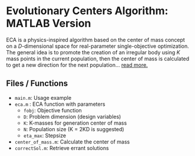 # Evolutionary Centers Algorithm: MATLAB Version

ECA is a physics-inspired algorithm based on the center of mass concept on 
a $D$-dimensional space for real-parameter single-objective optimization. The 
general idea is to promote the creation of an irregular body using $K$ mass points
in the current population, then the center of mass is calculated to get a new direction 
for the next population... [read more.](https://www.dropbox.com/s/kqc22ki2edjtt0y/ECA-optimization.pdf)

## Files / Functions

* `main.m`: Usage example
* `eca.m` : ECA function with parameters
	* `fobj`: Objective function
	* `D`: Problem dimension (design variables)
	* `K`: K-masses for generation center of mass
	* `N`: Population size (K = 2KD is suggested)
	* `eta_max`: Stepsize
* `center_of_mass.m`: Calculate the center of mass
* `correctSol.m`: Retrieve errant solutions

